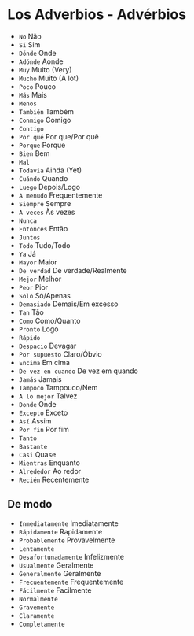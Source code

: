# Los Adverbios - Advérbios

-   `No` Não
-   `Sí` Sim
-   `Dónde` Onde
-   `Adónde` Aonde
-   `Muy` Muito (Very)
-   `Mucho` Muito (A lot)
-   `Poco` Pouco
-   `Más` Mais
-   `Menos`
-   `También` Também
-   `Conmigo` Comigo
-   `Contigo`
-   `Por qué` Por que/Por quê
-   `Porque` Porque
-   `Bien` Bem
-   `Mal`
-   `Todavía` Ainda (Yet)
-   `Cuándo` Quando
-   `Luego` Depois/Logo
-   `A menudo` Frequentemente
-   `Siempre` Sempre
-   `A veces` Às vezes
-   `Nunca`
-   `Entonces` Então
-   `Juntos`
-   `Todo` Tudo/Todo
-   `Ya` Já
-   `Mayor` Maior
-   `De verdad` De verdade/Realmente
-   `Mejor` Melhor
-   `Peor` Pior
-   `Solo` Só/Apenas
-   `Demasiado` Demais/Em excesso
-   `Tan` Tão
-   `Como` Como/Quanto
-   `Pronto` Logo
-   `Rápido`
-   `Despacio` Devagar
-   `Por supuesto` Claro/Óbvio
-   `Encima` Em cima
-   `De vez en cuando` De vez em quando
-   `Jamás` Jamais
-   `Tampoco` Tampouco/Nem
-   `A lo mejor` Talvez
-   `Donde` Onde
-   `Excepto` Exceto
-   `Así` Assim
-   `Por fin` Por fim
-   `Tanto`
-   `Bastante`
-   `Casi` Quase
-   `Mientras` Enquanto
-   `Alrededor` Ao redor
-   `Recién` Recentemente

## De modo

-   `Inmediatamente` Imediatamente
-   `Rápidamente` Rapidamente
-   `Probablemente` Provavelmente
-   `Lentamente`
-   `Desafortunadamente` Infelizmente
-   `Usualmente` Geralmente
-   `Generalmente` Geralmente
-   `Frecuentemente` Frequentemente
-   `Fácilmente` Facilmente
-   `Normalmente`
-   `Gravemente`
-   `Claramente`
-   `Completamente`
